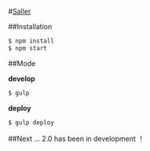 #[Saller](http://github.com/wooleners/saller)


##Installation

```bash
$ npm install
$ npm start
```

##Mode

**develop**

```bash
$ gulp
```

**deploy**

```bash
$ gulp deploy
```


##Next ...
2.0 has been in development ！
